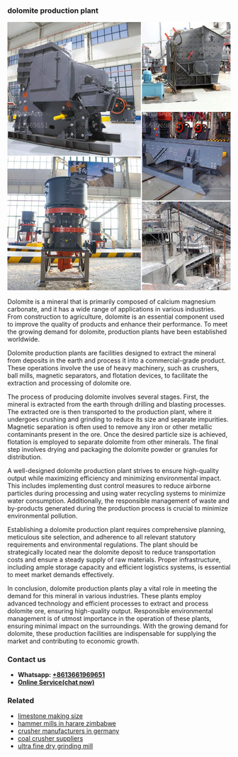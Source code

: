 <h3>dolomite production plant</h3><img src='1702953197.jpg' alt=''><p>Dolomite is a mineral that is primarily composed of calcium magnesium carbonate, and it has a wide range of applications in various industries. From construction to agriculture, dolomite is an essential component used to improve the quality of products and enhance their performance. To meet the growing demand for dolomite, production plants have been established worldwide.</p><p>Dolomite production plants are facilities designed to extract the mineral from deposits in the earth and process it into a commercial-grade product. These operations involve the use of heavy machinery, such as crushers, ball mills, magnetic separators, and flotation devices, to facilitate the extraction and processing of dolomite ore.</p><p>The process of producing dolomite involves several stages. First, the mineral is extracted from the earth through drilling and blasting processes. The extracted ore is then transported to the production plant, where it undergoes crushing and grinding to reduce its size and separate impurities. Magnetic separation is often used to remove any iron or other metallic contaminants present in the ore. Once the desired particle size is achieved, flotation is employed to separate dolomite from other minerals. The final step involves drying and packaging the dolomite powder or granules for distribution.</p><p>A well-designed dolomite production plant strives to ensure high-quality output while maximizing efficiency and minimizing environmental impact. This includes implementing dust control measures to reduce airborne particles during processing and using water recycling systems to minimize water consumption. Additionally, the responsible management of waste and by-products generated during the production process is crucial to minimize environmental pollution.</p><p>Establishing a dolomite production plant requires comprehensive planning, meticulous site selection, and adherence to all relevant statutory requirements and environmental regulations. The plant should be strategically located near the dolomite deposit to reduce transportation costs and ensure a steady supply of raw materials. Proper infrastructure, including ample storage capacity and efficient logistics systems, is essential to meet market demands effectively.</p><p>In conclusion, dolomite production plants play a vital role in meeting the demand for this mineral in various industries. These plants employ advanced technology and efficient processes to extract and process dolomite ore, ensuring high-quality output. Responsible environmental management is of utmost importance in the operation of these plants, ensuring minimal impact on the surroundings. With the growing demand for dolomite, these production facilities are indispensable for supplying the market and contributing to economic growth.</p><h3>Contact us</h3><ul><li><strong>Whatsapp:&nbsp;<a href="https://wa.me/8613661969651">+8613661969651</a></strong></li><li><a href="https://swt.shibang-china.com/?git&amp;zhl&amp;dolomite production plant"><strong>Online Service(chat now)</strong></a></li></ul><h3>Related</h3><ul><li><a href='limestone making size.md'>limestone making size</a></li><li><a href='hammer mills in harare zimbabwe.md'>hammer mills in harare zimbabwe</a></li><li><a href='crusher manufacturers in germany.md'>crusher manufacturers in germany</a></li><li><a href='coal crusher suppliers.md'>coal crusher suppliers</a></li><li><a href='ultra fine dry grinding mill.md'>ultra fine dry grinding mill</a></li></ul>
